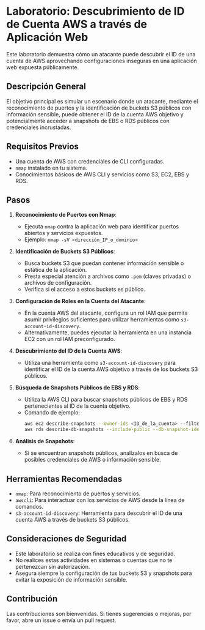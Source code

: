 # Laboratorio: Descubrimiento de ID de Cuenta AWS a través de Aplicación Web

Este laboratorio demuestra cómo un atacante puede descubrir el ID de una cuenta de AWS aprovechando configuraciones inseguras en una aplicación web expuesta públicamente.

## Descripción General

El objetivo principal es simular un escenario donde un atacante, mediante el reconocimiento de puertos y la identificación de buckets S3 públicos con información sensible, puede obtener el ID de la cuenta AWS objetivo y potencialmente acceder a snapshots de EBS o RDS públicos con credenciales incrustadas.

## Requisitos Previos

* Una cuenta de AWS con credenciales de CLI configuradas.
* `nmap` instalado en tu sistema.
* Conocimientos básicos de AWS CLI y servicios como S3, EC2, EBS y RDS.

## Pasos

1.  **Reconocimiento de Puertos con Nmap**:
    * Ejecuta `nmap` contra la aplicación web para identificar puertos abiertos y servicios expuestos.
    * Ejemplo: `nmap -sV <dirección_IP_o_dominio>`

2.  **Identificación de Buckets S3 Públicos**:
    * Busca buckets S3 que puedan contener información sensible o estática de la aplicación.
    * Presta especial atención a archivos como `.pem` (claves privadas) o archivos de configuración.
    * Verifica si el acceso a estos buckets es público.

3.  **Configuración de Roles en la Cuenta del Atacante**:
    * En la cuenta AWS del atacante, configura un rol IAM que permita asumir privilegios suficientes para utilizar herramientas como `s3-account-id-discovery`.
    * Alternativamente, puedes ejecutar la herramienta en una instancia EC2 con un rol IAM preconfigurado.

4.  **Descubrimiento del ID de la Cuenta AWS**:
    * Utiliza una herramienta como `s3-account-id-discovery` para identificar el ID de la cuenta AWS objetivo a través de los buckets S3 públicos.

5.  **Búsqueda de Snapshots Públicos de EBS y RDS**:
    * Utiliza la AWS CLI para buscar snapshots públicos de EBS y RDS pertenecientes al ID de la cuenta objetivo.
    * Comando de ejemplo:
        ```bash
        aws ec2 describe-snapshots --owner-ids <ID_de_la_cuenta> --filters Name=public,Values=true
        aws rds describe-db-snapshots --include-public --db-snapshot-identifier <ID_de_la_cuenta>
        ```

6.  **Análisis de Snapshots**:
    * Si se encuentran snapshots públicos, analízalos en busca de posibles credenciales de AWS o información sensible.

## Herramientas Recomendadas

* `nmap`: Para reconocimiento de puertos y servicios.
* `awscli`: Para interactuar con los servicios de AWS desde la línea de comandos.
* `s3-account-id-discovery`: Herramienta para descubrir el ID de una cuenta AWS a través de buckets S3 públicos.

## Consideraciones de Seguridad

* Este laboratorio se realiza con fines educativos y de seguridad.
* No realices estas actividades en sistemas o cuentas que no te pertenezcan sin autorización.
* Asegura siempre la configuración de tus buckets S3 y snapshots para evitar la exposición de información sensible.

## Contribución

Las contribuciones son bienvenidas. Si tienes sugerencias o mejoras, por favor, abre un issue o envía un pull request.